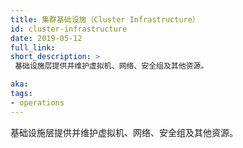 ```yaml
---
title: 集群基础设施（Cluster Infrastructure）
id: cluster-infrastructure
date: 2019-05-12
full_link:
short_description: >
 基础设施层提供并维护虚拟机、网络、安全组及其他资源。

aka:
tags:
- operations
---
```


<!--
title: Cluster Infrastructure
id: cluster-infrastructure
date: 2019-05-12
full_link:
short_description: >
 The infrastructure layer provides and maintains VMs, networking, security groups and others.

aka:
tags:
- operation
-->
<!--
The infrastructure layer provides and maintains VMs, networking, security groups and others.
-->
基础设施层提供并维护虚拟机、网络、安全组及其他资源。
